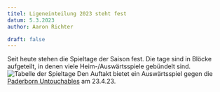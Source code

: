 ```yaml
---
titel: Ligeneinteilung 2023 steht fest
datum: 5.3.2023
author: Aaron Richter

draft: false
---
```


Seit heute stehen die Spieltage der Saison fest.
Die tage sind in Blöcke aufgeteilt, in denen viele Heim-/Auswärtsspiele gebündelt sind.
![Tabelle der Spieltage](/public/news/spieltage.jpg)
Den Auftakt bietet ein Auswärtsspiel gegen die [Paderborn Untouchables](https://www.untouchables.eu/teams/3-mannschaft/) am 23.4.23.